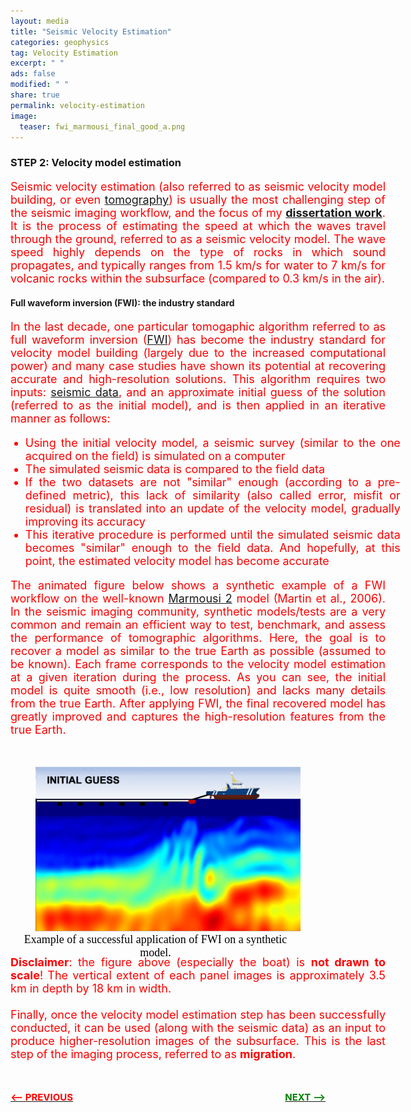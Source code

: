 ```yaml
---
layout: media
title: "Seismic Velocity Estimation"
categories: geophysics
tag: Velocity Estimation
excerpt: " "
ads: false
modified: " "
share: true
permalink: velocity-estimation
image:
  teaser: fwi_marmousi_final_good_a.png
---
```

<style>

.paragraph{
    text-align: justify;
    font-size: 18px;
    <!-- margin-bottom: 1.0em; -->
    width: 800px;
    color: black;
}  
.fig-data{
    width: 600px;
    margin-left: 80px;
}

.fig-label{
    height: 1.0em;
    text-align: center;
    font-size: 18px;
    font-family: Calibri;
    color: black;
    margin-left: -40px;
}

@media screen and (max-width: 1000px) and (min-width: 700px){

    .paragraph{
        text-align: justify;
        font-size: 18px;
        width: 600px;
        color: red;    
    }

}
@media screen and (max-width: 700px){

    .paragraph{
        text-align: justify;
        font-size: 18px;
        width: 300px;
        color: blue;    
    }
    .fig{
        width: 400px;
        margin-left: 0px;
    }
    .fig-label{
        height: 1.0em;
        text-align: left;
        font-size: 18px;
        font-family: Calibri;
        color: black;
        margin-left: 50px;
    }          
}

</style>


<h3>STEP 2: Velocity model estimation</h3>

<p class="paragraph">
Seismic velocity estimation (also referred to as seismic velocity model building, or even <a href="https://en.wikipedia.org/wiki/Seismic_tomography" target="_blank">tomography</a>) is usually the most challenging step of the seismic imaging workflow, and the focus of my <b><a href="/fwime">dissertation work</a></b>. It is the process of estimating the speed at which the waves travel through the ground, referred to as a seismic velocity model. The wave speed highly depends on the type of rocks in which sound propagates, and typically ranges from 1.5 km/s for water to 7 km/s for volcanic rocks within the subsurface (compared to 0.3 km/s in the air).
</p>

<h4>Full waveform inversion (FWI): the industry standard</h4>
<p class="paragraph">
In the last decade, one particular tomogaphic algorithm referred to as full waveform inversion (<a href="https://jean-virieux.obs.ujf-grenoble.fr/IMG/pdf/GPY_2009_VIRIEUX.pdf?" target="_blank">FWI</a>) has become the industry standard for velocity model building (largely due to the increased computational power) and many case studies have shown its potential at recovering accurate and high-resolution solutions. This algorithm requires two inputs: <a href="/acquisition">seismic data</a>, and an approximate initial guess of the solution (referred to as the initial model), and is then applied in an iterative manner as follows:

<ul clas>
    <li class="paragraph">Using the initial velocity model, a seismic survey (similar to the one acquired on the field) is simulated on a computer</li>
    <li class="paragraph">The simulated seismic data is compared to the field data </li>
    <li class="paragraph">If the two datasets are not "similar" enough (according to a pre-defined metric), this lack of similarity (also called error, misfit or residual) is translated into an update of the velocity model, gradually improving its accuracy</li>
    <li class="paragraph">This iterative procedure is performed until the simulated seismic data becomes "similar" enough to the field data. And hopefully, at this point, the estimated velocity model has become accurate</li>
</ul>
</p>

<p class="paragraph">
The animated figure below shows a synthetic example of a FWI workflow on the well-known <a href="/papers/marmousi2.pdf">Marmousi 2</a> model (Martin et al., 2006). In the seismic imaging community, synthetic models/tests are a very common and remain an efficient way to test, benchmark, and assess the performance of tomographic algorithms. Here, the goal is to recover a model as similar to the true Earth as possible (assumed to be known). Each frame corresponds to the velocity model estimation at a given iteration during the process. As you can see, the initial model is quite smooth (i.e., low resolution) and lacks many details from the true Earth. After applying FWI, the final recovered model has greatly improved and captures the high-resolution features from the true Earth.
</p>
<br/>

<figure>
<img src="/images/fwi-marmousi.gif" class="fig"/>
<figcaption class="fig-label">Example of a successful application of FWI on a synthetic model.</figcaption>
</figure>

<p class="paragraph">
<b>Disclaimer</b>: the figure above (especially the boat) is <b>not drawn to scale</b>! The vertical extent of each panel images is approximately 3.5 km in depth by 18 km in width.<br/><br/>
Finally, once the velocity model estimation step has been successfully conducted, it can be used (along with the seismic data) as an input to produce higher-resolution images of the subsurface. This is the last step of the imaging process, referred to as <b>migration</b>.
</p>
<br/>

<p>
<span style="float:left; font-size: 15px"><a href="/acquisition"><b><span style="color: red"><-- PREVIOUS</span></b></a></span>
<span style="float:right; font-size: 15px"><a href="/migration"><b><span style="color: green">NEXT --></span></b> </a></span>
</p>
<br/>
<br/>
